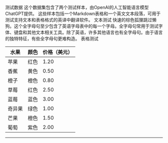 测试数据
这个数据集包含了两个测试样本，由OpenAI的人工智能语言模型ChatGPT提供。
这些样本包括一个Markdown表格和一个英文文本段落，可用于测试支持文本和表格格式的英译中翻译软件。
文本测试
快速的棕色狐狸跳过懒狗。这个全字母句至少包含了英语字母表中的每一个字母。全字母句常用于测试字体、键盘和其他文本相关工具。除了英语，许多其他语言也有全字母句。由于语言的独特特征，有些全字母句更难构造。
表格测试

| 水果 | 颜色 | 价格（美元） |
| --- | --- | --- |
| 苹果 | 红色 | 1.20 |
| 香蕉 | 黄色 | 0.50 |
| 橙子 | 橙色 | 0.80 |
| 草莓 | 红色 | 2.50 |
| 蓝莓 | 蓝色 | 3.00 |
| 奇异果 | 绿色 | 1.00 |
| 芒果 | 橙色 | 1.50 |
| 葡萄 | 紫色 | 2.00 |

---
